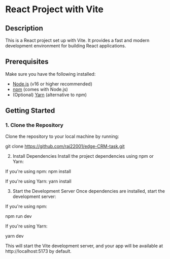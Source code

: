 # React Project with Vite

## Description

This is a React project set up with Vite. It provides a fast and modern development environment for building React applications. 

## Prerequisites

Make sure you have the following installed:

- [Node.js](https://nodejs.org/) (v16 or higher recommended)
- [npm](https://www.npmjs.com/) (comes with Node.js)
- (Optional) [Yarn](https://classic.yarnpkg.com/) (alternative to npm)

## Getting Started

### 1. Clone the Repository

Clone the repository to your local machine by running:

git clone https://github.com/raj22001/edge-CRM-task.git

2. Install Dependencies
Install the project dependencies using npm or Yarn:

If you're using npm:
npm install

If you're using Yarn:
yarn install

3. Start the Development Server
Once dependencies are installed, start the development server:

If you're using npm:

npm run dev

If you're using Yarn:

yarn dev

This will start the Vite development server, and your app will be available at http://localhost:5173 by default.
